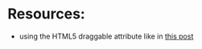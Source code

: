 # Resources:

* using the HTML5 draggable attribute like in [this post](https://docs.tizen.org/application/web/guides/w3c/ui/drag-drop/) 
